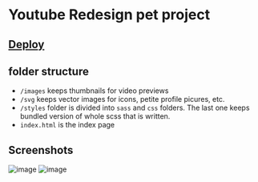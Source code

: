 # Youtube Redesign pet project

## [Deploy](https://youtube-redesign-nine.vercel.app)

## folder structure
* `/images` keeps thumbnails for video previews
* `/svg` keeps vector images for icons, petite profile picures, etc.
* `/styles` folder is divided into `sass` and `css` folders. The last one keeps bundled version of whole scss that is written.
* `index.html` is the index page

## Screenshots
![image](https://user-images.githubusercontent.com/95967146/206779312-ed838e37-7bc8-4dd2-b1ef-44876ad00b97.png)
![image](https://user-images.githubusercontent.com/95967146/206779447-10615897-046d-439b-a504-efa2a0ea4fbc.png)

